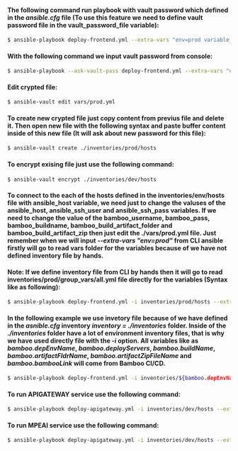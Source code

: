 #### The following command run playbook with vault password which defined in the _ansible.cfg_ file (To use this feature we need to define vault password file in the **vault_password_file** variable):
```bash
$ ansible-playbook deploy-frontend.yml --extra-vars "env=prod variable_host=frontend"
```

#### With the following command we input vault password from console:
```bash
$ ansible-playbook --ask-vault-pass deploy-frontend.yml --extra-vars "env=prod variable_host=frontend"
```

#### Edit crypted file:
```bash
$ ansible-vault edit vars/prod.yml
```

#### To create new crypted file just copy content from previus file and delete it. Then open new file with the following syntax and paste buffer content inside of this new file (It will ask about new password for this file):
```bash
$ ansible-vault create ./inventories/prod/hosts
```

#### To encrypt exising file just use the following command:
```bash
$ ansible-vault encrypt ./inventories/dev/hosts
```

#### To connect to the each of the hosts defined in the **inventories/env/hosts** file with **ansible_host** variable, we need just to change the valuses of the **ansible_host**, **ansible_ssh_user** and **ansible_ssh_pass** variables. If we need to change the value of the **bamboo_username**, **bamboo_pass**, **bamboo_buildname**, **bamboo_build_artifact_folder** and **bamboo_build_artifact_zip** then just edit the **./vars/prod.yml** file. Just remember when we will input _--extra-vars "env=prod"_ from CLI ansible firstly will go to read **vars** folder for the variables because of we have not defined inventory file by hands.  

#### Note: If we define inventory file from CLI by hands then it will go to read **inventories/prod/group_vars/all.yml** file directly for the variables (Syntax like as following):
```bash
$ ansible-playbook deploy-frontend.yml -i inventories/prod/hosts --extra-vars "variable_host=frontend"
```

#### In the following example we use invetory file because of we have defined in the _asnible.cfg_ inventory _inventory = ./inventories_ folder. Inside of the _./inventories_ folder have a lot of environment inventory files, that is why we have used directly file with the _-i_ option. All variables like as _bamboo.depEnvName_, _bamboo.deployServers_, _bamboo.buildName_, _bamboo.artifactFldrName_, _bamboo.artifactZipFileName_ and _bamboo.bambooLink_ will come from Bamboo CI/CD.
```bash
$ ansible-playbook deploy-frontend.yml -i inventories/${bamboo.depEnvName}/hosts --extra-vars "env=${bamboo.depEnvName} variable_host=${bamboo.deployServers} buildName=${bamboo.buildName} artifactFldrName=${bamboo.artifactFldrName} artifactZipFileName=${bamboo.artifactZipFileName} bambooLink=${bamboo.bambooLink}"
```

#### To run APIGATEWAY service use the following command:
```bash
$ ansible-playbook deploy-apigateway.yml -i inventories/dev/hosts --extra-vars "env=dev variable_host=apigateway"
```

#### To run MPEAI service use the following command:
```bash
$ ansible-playbook deploy-apigateway.yml -i inventories/dev/hosts --extra-vars "env=dev variable_host=mpeai"
```
